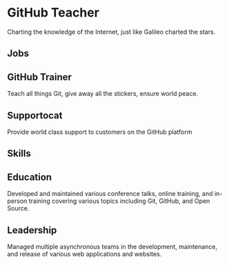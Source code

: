 # GitHub Teacher

Charting the knowledge of the Internet, just like Galileo charted the stars.


## Jobs


## GitHub Trainer

Teach all things Git, give away all the stickers, ensure world peace.

## Supportocat

Provide world class support to customers on the GitHub platform

## Skills

## Education

Developed and maintained various conference talks, online training, and in-person training covering various topics including Git, GitHub, and Open Source.

## Leadership

Managed multiple asynchronous teams in the development, maintenance, and release of various web applications and websites.
